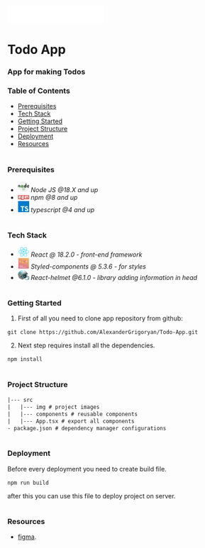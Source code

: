 ![This is header image](/src/img/icon-logo.svg)

# Todo App
### App for making Todos

### Table of Contents

- [Prerequisites](#Prerequisites)
- [Tech Stack](#Tech-Stack)
- [Getting Started](#Getting-Started)
- [Project Structure](#Project-Structure)
- [Deployment](#Deployment)
- [Resources](#Resources)

#

### Prerequisites

- <img src="readme/nodejs.png" width="25" style="top: 8px" /> _Node JS @18.X and up_
- <img src="readme/npm.png" width="25" style="top: 8px" /> _npm @8 and up_
- <img src="readme/typescript.png" width="25" style="top: 8px" /> _typescript @4 and up_

#

### Tech Stack

- <img src="readme/react.png" width="25" style="top: 8px" /> _React @ 18.2.0 - front-end framework_
- <img src="readme/styled-components.png" width="25" style="top: 8px"/> _Styled-components @ 5.3.6 - for styles_
- <img src="readme/react-helmet.jpeg" width="25" style="top: 8px" /> _React-helmet @6.1.0 - library adding information in head_

#

### Getting Started

1. First of all you need to clone app repository from github:

```
git clone https://github.com/AlexanderGrigoryan/Todo-App.git
```

2. Next step requires install all the dependencies.

```
npm install
```

#

### Project Structure

```
|--- src
|   |--- img # project images
|   |--- components # reusable components
|   |--- App.tsx # export all components   
- package.json # dependency manager configurations
```

#

### Deployment

Before every deployment you need to create build file.

```
npm run build
```

after this you can use this file to deploy project on server.

#

### Resources

- [figma](https://www.figma.com/file/b7FVr6rdP41bximGXp0U3r/todo-app?node-id=0%3A114&t=yjDJ0OOvApZA0adq-0).
